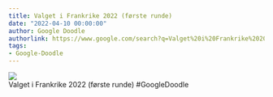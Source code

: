 ```yaml
---
title: Valget i Frankrike 2022 (første runde)
date: "2022-04-10 00:00:00"
author: Google Doodle
authorlink: https://www.google.com/search?q=Valget%20i%20Frankrike%202022%20(f%C3%B8rste%20runde)
tags:
- Google-Doodle
---
```

<img src="https://www.google.com/logos/doodles/2022/france-elections-2022-first-round-6753651837109385.4-l.png" referrerpolicy="no-referrer"><br>Valget i Frankrike 2022 (første runde) #GoogleDoodle